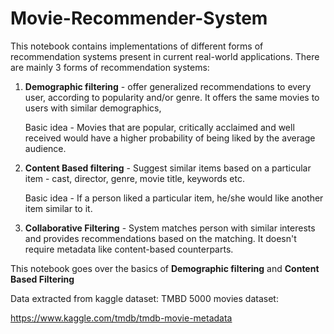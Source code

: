 # Movie-Recommender-System

This notebook contains implementations of different forms of recommendation systems present in current real-world applications. There are mainly 3 forms of recommendation systems:

1. **Demographic filtering** - offer generalized recommendations to every user, according to popularity and/or genre. It offers the same movies to users with similar demographics,

   Basic idea - Movies that are popular, critically acclaimed and well received would have a higher probability of being liked by the average audience.

2. **Content Based filtering** - Suggest similar items based on a particular item - cast, director, genre, movie title, keywords etc. 

   Basic idea - If a person liked a particular item, he/she would like another item similar to it.

3. **Collaborative Filtering** - System matches person with similar interests and provides recommendations based on the matching. It doesn't require metadata like content-based counterparts. 


This notebook goes over the basics of **Demographic filtering** and **Content Based Filtering**


Data extracted from kaggle dataset: TMBD 5000 movies dataset:

https://www.kaggle.com/tmdb/tmdb-movie-metadata

